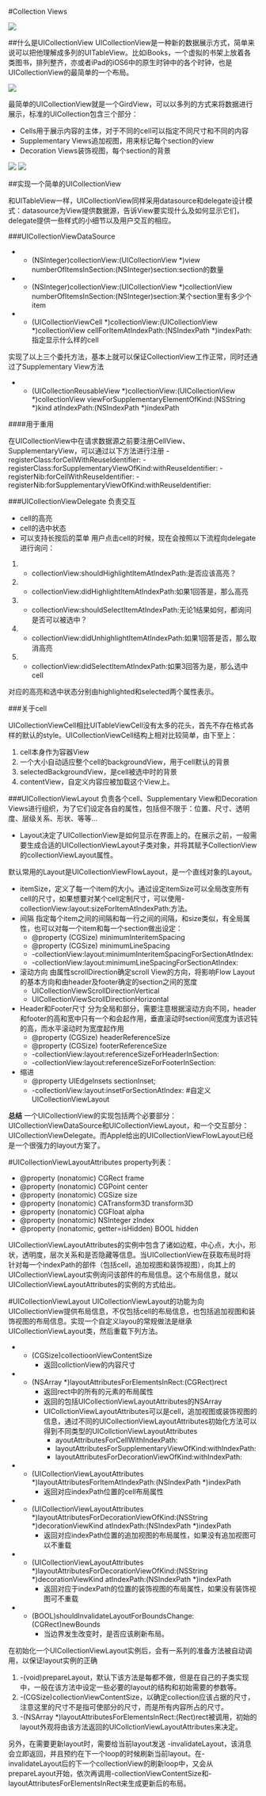 #Collection Views

![](https://github.com/zt1991616/blog/raw/master/Image/14032101.png)

##什么是UICollectionView
UICollectionView是一种新的数据展示方式，简单来说可以把他理解成多列的UITableView。比如iBooks，一个虚拟的书架上放着各类图书，排列整齐，亦或者iPad的iOS6中的原生时钟中的各个时钟，也是UICollectionView的最简单的一个布局。

![](https://github.com/zt1991616/blog/raw/master/Image/14032102.png)

最简单的UICollectionView就是一个GirdView，可以以多列的方式来将数据进行展示，标准的UICollection包含三个部分：
- Cells用于展示内容的主体，对于不同的cell可以指定不同尺寸和不同的内容
- Supplementary Views追加视图，用来标记每个section的view
- Decoration Views装饰视图，每个section的背景

![](https://github.com/zt1991616/blog/raw/master/Image/14032103.png)
![](https://github.com/zt1991616/blog/raw/master/Image/14032104.png)

##实现一个简单的UICollectionView

和UITableView一样，UICollectionView同样采用datasource和delegate设计模式：datasource为View提供数据源，告诉View要实现什么及如何显示它们，delegate提供一些样式的小细节以及用户交互的相应。

###UICollectionViewDataSource
- - (NSInteger)collectionView:(UICollectionView *)view numberOfItemsInSection:(NSInteger)section:section的数量
- - (NSInteger)collectionView:(UICollectionView *)collectionView numberOfItemsInSection:(NSInteger)section:某个section里有多少个item
- - (UICollectionViewCell *)collectionView:(UICollectionView *)collectionView cellForItemAtIndexPath:(NSIndexPath *)indexPath:指定显示什么样的cell

实现了以上三个委托方法，基本上就可以保证CollectionView工作正常，同时还通过了Supplementary View方法
- - (UICollectionReusableView *)collectionView:(UICollectionView *)collectionView viewForSupplementaryElementOfKind:(NSString *)kind atIndexPath:(NSIndexPath *)indexPath

####用于重用

在UICollectionView中在请求数据源之前要注册CellView、SupplementaryView，可以通过以下方法进行注册
-registerClass:forCellWithReuseIdentifier:
-registerClass:forSupplementaryViewOfKind:withReuseIdentifier:
-registerNib:forCellWithReuseIdentifier:
-registerNib:forSupplementaryViewOfKind:withReuseIdentifier:

###UICollectionViewDelegate
负责交互
- cell的高亮
- cell的选中状态
- 可以支持长按后的菜单
用户点击cell的时候，现在会按照以下流程向delegate进行询问：
1. - collectionView:shouldHighlightItemAtIndexPath:是否应该高亮？
2. - collectionView:didHighlightItemAtIndexPath:如果1回答是，那么高亮
3. - collectionView:shouldSelectItemAtIndexPath:无论1结果如何，都询问是否可以被选中？
4. - collectionView:didUnhighlightItemAtIndexPath:如果1回答是否，那么取消高亮
5. - collectionView:didSelectItemAtIndexPath:如果3回答为是，那么选中cell

对应的高亮和选中状态分别由highlighted和selected两个属性表示。

###关于cell

UICollectionViewCell相比UITableViewCell没有太多的花头，首先不存在格式各样的默认的style。UICollectionViewCell结构上相对比较简单，由下至上：
1. cell本身作为容器View
2. 一个大小自动适应整个cell的backgroundView，用于cell默认的背景
3. selectedBackgroundView，是cell被选中时的背景
4. contentView，自定义内容应被加载这个View上。

###UICollectionViewLayout
负责各个cell、Supplementary View和Decoration Views进行组织，为了它们设定各自的属性，包括但不限于：位置、尺寸、透明度、层级关系、形状、等等...

- Layout决定了UICollectionView是如何显示在界面上的。在展示之前，一般需要生成合适的UICollectionViewLayout子类对象，并将其赋予CollectionView的collectionViewLayout属性。

默认常用的Layout是UICollectionViewFlowLayout，是一个直线对象的Layout。

- itemSize，定义了每一个item的大小。通过设定itemSize可以全局改变所有cell的尺寸，如果想要对某个cell定制尺寸，可以使用-collectionView:layout:sizeForItemAtIndexPath:方法。
- 间隔 指定每个item之间的间隔和每一行之间的间隔，和size类似，有全局属性，也可以对每一个item和每一个section做出设定：
	+ @property (CGSize) minimumInteritemSpacing
	+ @property (CGSize) minimumLineSpacing
	+ -collectionView:layout:minimumInteritemSpacingForSectionAtIndex:
	+ -collectionView:layout:minimumLineSpacingForSectionAtIndex:
- 滚动方向 由属性scrollDirection确定scroll View的方向，将影响Flow Layout的基本方向和由header及footer确定的section之间的宽度
	+ UICollectionViewScrollDirectionVertical
	+ UICollectionViewScrollDirectionHorizontal
- Header和Footer尺寸 分为全局和部分，需要注意根据滚动方向不同，header和footer的高和宽中只有一个和会起作用，垂直滚动时section间宽度为该迟钝的高，而水平滚动时为宽度起作用
	+ @property (CGSize) headerReferenceSize
	+ @property (CGSize) footerReferenceSize
	+ -collectionView:layout:referenceSizeForHeaderInSection:
	+ -collectionView:layout:referenceSizeForFooterInSection:
- 缩进
	+ @property UIEdgeInsets sectionInset;
	+ -collectionView:layout:insetForSectionAtIndex:
#自定义UICollectionViewLayout

**总结**
一个UICollectionView的实现包括两个必要部分：UICollectionViewDataSource和UICollectionViewLayout，和一个交互部分：UICollectionViewDelegate。而Apple给出的UICollectionViewFlowLayout已经是一个很强力的layout方案了。

#UICollectionViewLayoutAttributes
property列表：
- @property (nonatomic) CGRect frame
- @property (nonatomic) CGPoint center
- @property (nonatomic) CGSize size
- @property (nonatomic) CATransform3D transform3D
- @property (nonatomic) CGFloat alpha
- @property (nonatomic) NSInteger zIndex
- @property (nonatomic, getter=isHidden) BOOL hidden

UICollectionViewLayoutAttributes的实例中包含了诸如边框，中心点，大小，形状，透明度，层次关系和是否隐藏等信息。当UICollectionView在获取布局时将针对每一个indexPath的部件（包括cell，追加视图和装饰视图），向其上的UICollectionViewLayout实例询问该部件的布局信息。这个布局信息，就以UICollectionViewLayoutAttributes的实例的方式给出。

#UICollectionViewLayout
UICollectionViewLayout的功能为向UICollectionView提供布局信息，不仅包括cell的布局信息，也包括追加视图和装饰视图的布局信息。实现一个自定义layou的常规做法是继承UICollectionViewLayout类，然后重载下列方法。

- - (CGSize)collectioonViewContentSize
	+ 返回collctionView的内容尺寸
- - (NSArray *)layoutAttributesForElementsInRect:(CGRect)rect
	+ 返回rect中的所有的元素的布局属性
	+ 返回的包括UICollectionViewLayoutAttributes的NSArray
	+ UICollctionViewLayoutAttributes可以是cell，追加视图或装饰视图的信息，通过不同的UICollectionViewLayoutAttributes初始化方法可以得到不同类型的UICollctionViewLayoutAttributes
		- ayoutAttributesForCellWithIndexPath:
		- layoutAttributesForSupplementaryViewOfKind:withIndexPath:
		- layoutAttributesForDecorationViewOfKind:withIndexPath:
- - (UICollectionViewLayoutAttributes *)layoutAttributesForItemAtIndexPath:(NSIndexPath *)indexPath
	+ 返回对应indexPath位置的cell布局属性
- - (UICollectionViewLayoutAttributes *)layoutAttributesForDecorationViewOfKind:(NSString *)decorationViewKind atIndexPath:(NSIndexPath *)indexPath
	+ 返回对应indexPath位置的追加视图的布局属性，如果没有追加视图可以不重载
- - (UICollectionViewLayoutAttributes *)layoutAttributesForDecorationViewOfKind:(NSString *)decorationViewKind atIndexPath:(NSIndexPath *)indexPath
	+ 返回对应于indexPath的位置的装饰视图的布局属性，如果没有装饰视图可不重载
- - (BOOL)shouldInvalidateLayoutForBoundsChange:(CGRect)newBounds
	+ 当边界发生改变时，是否应该刷新布局。

在初始化一个UICollectionViewLayout实例后，会有一系列的准备方法被自动调用，以保证layout实例的正确
1. -(void)prepareLayout，默认下该方法是每都不做，但是在自己的子类实现中，一般在该方法中设定一些必要的layout的结构和初始需要的参数等。
2. -(CGSize)collectionViewContentSize，以确定collection应该占据的尺寸，注意这里的尺寸不是指可使部分的尺寸，而是所有内容所占的尺寸。
3. -(NSArray *)layoutAttributesForElementsInRect:(Rect)rect被调用，初始的layout外观将由该方法返回的UICollctionViewLayoutAttributes来决定。

另外，在需要更新layout时，需要给当前layout发送 -invalidateLayout，该消息会立即返回，并且预约在下一个loop的时候刷新当前layout。在-invalidateLayout后的下一个collectionView的刷新loop中，又会从prepareLayout开始，依次再调用-collectionViewContentSize和-layoutAttributesForElementsInRect来生成更新后的布局。